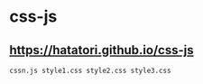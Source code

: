# css-js

## https://hatatori.github.io/css-js

```nodejs
cssn.js style1.css style2.css style3.css
```
